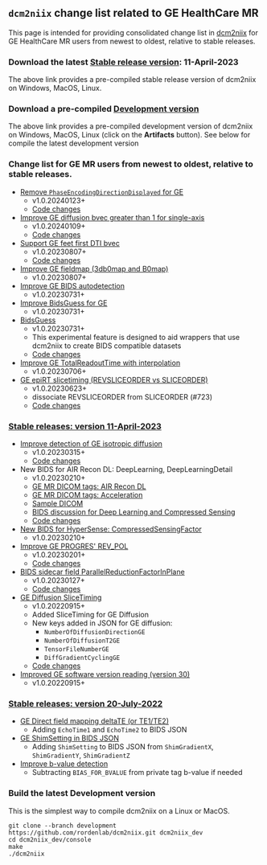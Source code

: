 ## `dcm2niix` change list related to GE HealthCare MR
This page is intended for providing consolidated change list in [dcm2niix](https://github.com/rordenlab/dcm2niix) for GE HealthCare MR users from newest to oldest, relative to stable releases.
### Download the latest [Stable release version](https://github.com/rordenlab/dcm2niix/releases): 11-April-2023
The above link provides a pre-compiled stable release version of dcm2niix on Windows, MacOS, Linux.
### Download a pre-compiled [Development version](https://ci.appveyor.com/project/neurolabusc/dcm2niix)
The above link provides a pre-compiled development version of dcm2niix on Windows, MacOS, Linux (click on the **Artifacts** button).
See below for compile the latest development version
### Change list for GE MR users from newest to oldest, relative to stable releases.
- [Remove `PhaseEncodingDirectionDisplayed` for GE](https://github.com/rordenlab/dcm2niix/issues/779)
  - v1.0.20240123+
  - [Code changes](https://github.com/rordenlab/dcm2niix/commit/96bb7ac5da07e154e89453b0c143db54a8bcb96d)
- [Improve GE diffusion bvec greater than 1 for single-axis](https://github.com/rordenlab/dcm2niix/issues/769)
  - v1.0.20240109+
  - [Code changes](https://github.com/rordenlab/dcm2niix/commit/852e5eda74b7da308455136763b6db55679cebd0)
- [Support GE feet first DTI bvec](https://github.com/rordenlab/dcm2niix/issues/737)
  - v1.0.20230807+
  - [Code changes](https://github.com/rordenlab/dcm2niix/pull/736)
- [Improve GE fieldmap (3db0map and B0map)](https://github.com/rordenlab/dcm2niix/pull/741)
  - v1.0.20230807+
- [Improve GE BIDS autodetection](https://github.com/rordenlab/dcm2niix/commit/459fed06a2fedea9bcace006b93594f8c1cc00dd)
  - v1.0.20230731+
- [Improve BidsGuess for GE](https://github.com/rordenlab/dcm2niix/commit/6c96364f45504fc46c3e42b7eec6b8783c5486fb)
  - v1.0.20230731+
- [BidsGuess](https://github.com/rordenlab/dcm2niix/tree/development/BidsGuess)
  - v1.0.20230731+ 
  - This experimental feature is designed to aid wrappers that use dcm2niix to create BIDS compatible datasets
  - [Code changes](https://github.com/rordenlab/dcm2niix/commit/0d48e95839ba767dcda4bf0bdccff23810a0c642)
- [Improve GE TotalReadoutTime with interpolation](https://github.com/rordenlab/dcm2niix/pull/725) 
  - v1.0.20230706+
- [GE epiRT slicetiming (REVSLICEORDER vs SLICEORDER)](https://github.com/rordenlab/dcm2niix/issues/723)
  - v1.0.20230623+
  - dissociate REVSLICEORDER from SLICEORDER (#723)
  - [Code changes](https://github.com/rordenlab/dcm2niix/commit/14c66a1fd2a80c1346d0fccb08db14ecc263db66)
### [Stable releases: version 11-April-2023](https://github.com/rordenlab/dcm2niix/releases/tag/v1.0.20230411)
- [Improve detection of GE isotropic diffusion](https://github.com/rordenlab/dcm2niix/issues/690)
  - v1.0.20230315+   
  - [Code changes](https://github.com/rordenlab/dcm2niix/commit/c2a4b28e7ae7d4761a959b44dda5c6c34986b300)
- New BIDS for AIR Recon DL: DeepLearning, DeepLearningDetail
  - v1.0.20230210+  
  - [GE MR DICOM tags: AIR Recon DL](https://github.com/mr-jaemin/ge-mri/tree/main/DICOM)
  - [GE MR DICOM tags: Acceleration](https://github.com/mr-jaemin/ge-mri/tree/main/DICOM)
  - [Sample DICOM](https://github.com/mr-jaemin/ge-mri/tree/main/data)
  - [BIDS discussion for Deep Learning and Compressed Sensing](https://github.com/bids-standard/bids-specification/issues/1407)
  - [Code changes](https://github.com/rordenlab/dcm2niix/commit/19738600abc66f2107a57161527fa7ecc5347072)
- [New BIDS for HyperSense: CompressedSensingFactor](https://github.com/rordenlab/dcm2niix/commit/19738600abc66f2107a57161527fa7ecc5347072)
  - v1.0.20230210+
- [Improve GE PROGRES' REV_POL](https://github.com/rordenlab/dcm2niix/issues/674)
  - v1.0.20230201+
  - [Code changes](https://github.com/rordenlab/dcm2niix/commit/865dab86761bbc73f89ea4df6a5655679af28a75)
- [BIDS sidecar field ParallelReductionFactorInPlane](https://github.com/rordenlab/dcm2niix/issues/672)
  - v1.0.20230127+
  - [Code changes](https://github.com/rordenlab/dcm2niix/commit/e53c23038a1d137712c9ed3d8809c5be6baffb0a)
- [GE Diffusion SliceTiming](https://github.com/rordenlab/dcm2niix/issues/635)
  - v1.0.20220915+
  - Added SliceTiming for GE Diffusion
  - New keys added in JSON for GE diffusion:
    - `NumberOfDiffusionDirectionGE`
    - `NumberOfDiffusionT2GE`
    - `TensorFileNumberGE`
    - `DiffGradientCyclingGE`
  - [Code changes](https://github.com/rordenlab/dcm2niix/pull/636/)
- [Improved GE software version reading (version 30)](https://github.com/rordenlab/dcm2niix/issues/634)
  - v1.0.20220915+ 
### [Stable releases: version 20-July-2022](https://github.com/rordenlab/dcm2niix/releases/tag/v1.0.20220720)
- [GE Direct field mapping deltaTE (or TE1/TE2)](https://github.com/rordenlab/dcm2niix/issues/617)
  - Adding `EchoTime1` and `EchoTime2` to BIDS JSON
- [GE ShimSetting in BIDS JSON](https://github.com/rordenlab/dcm2niix/issues/608)
  - Adding `ShimSetting` to BIDS JSON from `ShimGradientX`, `ShimGradientY`, `ShimGradientZ`
- [Improve b-value detection](https://github.com/rordenlab/dcm2niix/issues/602)
  - Subtracting `BIAS_FOR_BVALUE` from private tag b-value if needed 

### Build the latest Development version
This is the simplest way to compile dcm2niix on a Linux or MacOS.
```
git clone --branch development https://github.com/rordenlab/dcm2niix.git dcm2niix_dev
cd dcm2niix_dev/console
make
./dcm2niix
```
